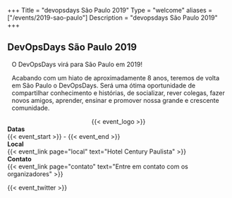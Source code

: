 +++
Title = "devopsdays São Paulo 2019"
Type = "welcome"
aliases = ["/events/2019-sao-paulo"]
Description = "devopsdays São Paulo 2019"
+++

<div>
<h2>DevOpsDays São Paulo 2019</h2>
</div>

<div>
    <!--<p style="font-size:large;">Date: TBD 2018</p>
    <p style="font-size:large;">Location: TBD</p>-->
    <div style="padding-left: 10px">
      <p>O DevOpsDays virá para São Paulo em 2019!</p>
      <p>Acabando com um hiato de aproximadamente 8 anos, teremos de volta em São Paulo o DevOpsDays. Será uma ótima oportunidade de compartilhar conhecimento e histórias, de socializar, rever colegas, fazer novos amigos, aprender, ensinar e promover nossa grande e crescente comunidade.</p>
    </div>
</div>

<div style="text-align:center;">
  {{< event_logo >}}
</div>

<div class = "row">
  <div class = "col-md-2">
    <strong>Datas</strong>
  </div>
  <div class = "col-md-8">
    {{< event_start >}} - {{< event_end >}}
  </div>
</div>

<div class = "row">
  <div class = "col-md-2">
    <strong>Local</strong>
  </div>
  <div class = "col-md-8">
    {{< event_link page="local" text="Hotel Century Paulista" >}}
  </div>
</div>

<!-- 
<div class = "row">
  <div class = "col-md-2">
    <strong>Ingressos</strong>
  </div>
  <div class = "col-md-8">
    {{< event_link page="registration" text="Obtenha seu ingresso!" >}}
  </div>
</div> -->


<!-- <div class = "row">
  <div class = "col-md-2">
    <strong>Chamadas (CFP)</strong>
  </div>
  <div class = "col-md-8">
    {{< event_link page="cfp" text="Proponha uma palestra!" >}}
  </div>
</div> -->

<!-- <div class = "row">
  <div class = "col-md-2">
    <strong>Program</strong>
  </div>
  <div class = "col-md-8">
    View the {{< event_link page="program" text="program." >}}
  </div>
</div> -->

<!-- <div class = "row">
  <div class = "col-md-2">
    <strong>Speakers</strong>
  </div>
  <div class = "col-md-8">
    Check out the {{< event_link page="speakers" text="speakers!" >}}
  </div>
</div> -->

<!-- <div class = "row">
  <div class = "col-md-2">
    <strong>Patrocínios</strong>
  </div>
  <div class = "col-md-8">
    {{< event_link page="sponsor" text="Patrocine este evento!" >}}
  </div>
</div> -->

<div class = "row">
  <div class = "col-md-2">
    <strong>Contato</strong>
  </div>
  <div class = "col-md-8">
    {{< event_link page="contato" text="Entre em contato com os organizadores" >}}
  </div>
</div>

<!-- Uncomment if you added your city twitter name -->

{{< event_twitter >}}

